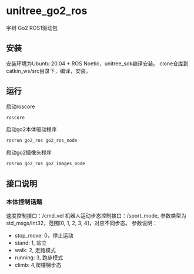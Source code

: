 # unitree_go2_ros
宇树 Go2 ROS1驱动包
## 安装
安装环境为Ubuntu 20.04 + ROS Noetic，unitree_sdk编译安装。
clone仓库到catkin_ws/src目录下，编译，安装。

## 运行
启动roscore
```bash
roscore
``` 
启动go2本体驱动程序
```bash
rosrun go2_ros go2_ros_node
```
启动go2摄像头程序
```bash
rosrun go2_ros go2_images_node
```

## 接口说明
### 本体控制话题
速度控制接口：/cmd_vel
机器人运动步态控制接口：/sport_mode, 参数类型为std_msgs/Int32，范围[0, 1, 2, 3, 4]，对应不同步态。
参数说明：
- stop_move: 0，停止运动
- stand: 1, 站立
- walk: 2, 走路模式
- running: 3, 跑步模式
- climb: 4,爬楼梯步态